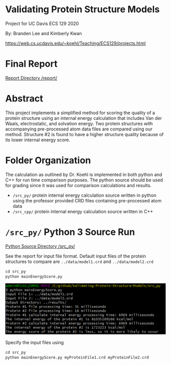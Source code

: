 # Validating Protein Structure Models
Project for UC Davis ECS 129 2020

By: Branden Lee and Kimberly Kwan

https://web.cs.ucdavis.edu/~koehl/Teaching/ECS129/projects.html

# Final Report
[Report Directory /report/](/report/)

# Abstract
This project implements a simplified method for scoring the quality of a protein structure using an internal energy calculation that includes Van der Waals, electrostatic, and solvation energy. Two protein structures with accompanying pre-processed atom data files are compared using our method. Structure #2 is found to have a higher structure quality because of its lower internal energy score.

# Folder Organization
The calculation as outlined by Dr. Koehl is implemented in both python and C++ for run time comparison purposes. The python source should be used for grading since it was used for comparison calculations and results.
* `/src_py/` protein internal energy calculation source written in python using the professor provided CRD files containing pre-processed atom data
* `/src_cpp/` protein internal energy calculation source written in C++

# `/src_py/` Python 3 Source Run
[Python Source Directory /src_py/](/src_py/)

See the report for input file format. Default input files of the protein structures to compare are `../data/model1.crd` and `../data/model2.crd`
```shell
cd src_py
python mainEnergyScore.py
```
![python](https://github.com/bradosia/Validating-Protein-Structure-Models/blob/master/share/console-run-py_D20200312.png)

Specify the input files using
```shell
cd src_py
python mainEnergyScore.py myProteinFile1.crd myProteinFile2.crd
```
